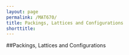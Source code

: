 ```yaml
---
layout: page
permalink: /MAT670/
title: Packings, Lattices and Configurations
shorttitle:
---
```



##Packings, Lattices and Configurations

